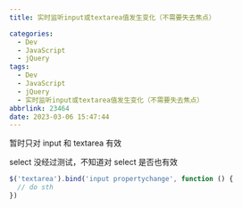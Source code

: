 ```yaml
---
title: 实时监听input或textarea值发生变化（不需要失去焦点）

categories:
  - Dev
  - JavaScript
  - jQuery
tags:
  - Dev
  - JavaScript
  - jQuery
  - 实时监听input或textarea值发生变化（不需要失去焦点）
abbrlink: 23464
date: 2023-03-06 15:47:44
---
```


暂时只对 input 和 textarea 有效

select 没经过测试，不知道对 select 是否也有效

```js
$('textarea').bind('input propertychange', function () {
  // do sth
})
```
